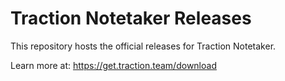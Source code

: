 # Traction Notetaker Releases

This repository hosts the official releases for Traction Notetaker.

Learn more at: https://get.traction.team/download

